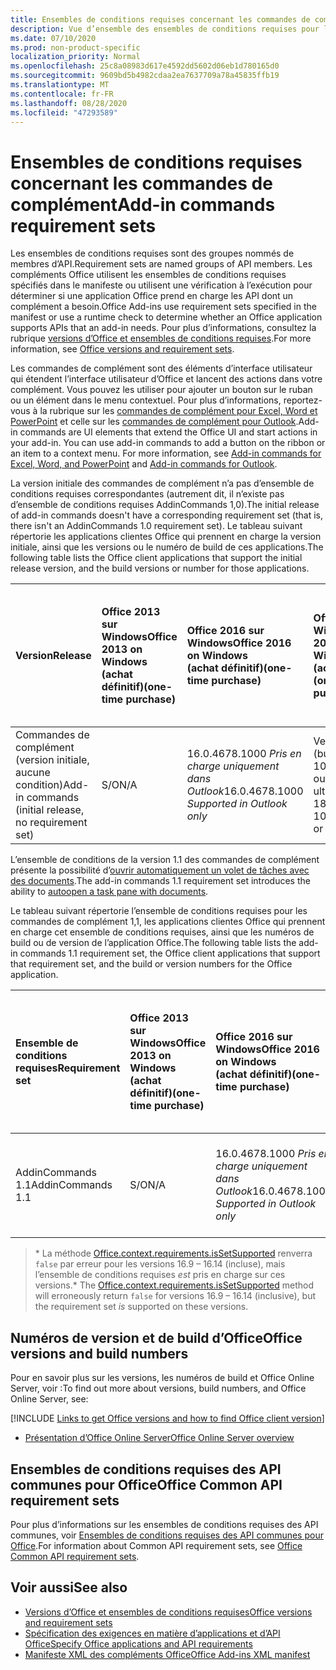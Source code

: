 ```yaml
---
title: Ensembles de conditions requises concernant les commandes de complément
description: Vue d’ensemble des ensembles de conditions requises pour les commandes de complément Office.
ms.date: 07/10/2020
ms.prod: non-product-specific
localization_priority: Normal
ms.openlocfilehash: 25c8a08983d617e4592dd5602d06eb1d780165d0
ms.sourcegitcommit: 9609bd5b4982cdaa2ea7637709a78a45835ffb19
ms.translationtype: MT
ms.contentlocale: fr-FR
ms.lasthandoff: 08/28/2020
ms.locfileid: "47293589"
---
```

# <a name="add-in-commands-requirement-sets"></a><span data-ttu-id="9eb93-103">Ensembles de conditions requises concernant les commandes de complément</span><span class="sxs-lookup"><span data-stu-id="9eb93-103">Add-in commands requirement sets</span></span>

<span data-ttu-id="9eb93-104">Les ensembles de conditions requises sont des groupes nommés de membres d’API.</span><span class="sxs-lookup"><span data-stu-id="9eb93-104">Requirement sets are named groups of API members.</span></span> <span data-ttu-id="9eb93-105">Les compléments Office utilisent les ensembles de conditions requises spécifiés dans le manifeste ou utilisent une vérification à l’exécution pour déterminer si une application Office prend en charge les API dont un complément a besoin.</span><span class="sxs-lookup"><span data-stu-id="9eb93-105">Office Add-ins use requirement sets specified in the manifest or use a runtime check to determine whether an Office application supports APIs that an add-in needs.</span></span> <span data-ttu-id="9eb93-106">Pour plus d’informations, consultez la rubrique [versions d’Office et ensembles de conditions requises](../../develop/office-versions-and-requirement-sets.md).</span><span class="sxs-lookup"><span data-stu-id="9eb93-106">For more information, see [Office versions and requirement sets](../../develop/office-versions-and-requirement-sets.md).</span></span>

<span data-ttu-id="9eb93-p102">Les commandes de complément sont des éléments d’interface utilisateur qui étendent l’interface utilisateur d’Office et lancent des actions dans votre complément. Vous pouvez les utiliser pour ajouter un bouton sur le ruban ou un élément dans le menu contextuel. Pour plus d’informations, reportez-vous à la rubrique sur les [commandes de complément pour Excel, Word et PowerPoint](../../design/add-in-commands.md) et celle sur les [commandes de complément pour Outlook](../../outlook/add-in-commands-for-outlook.md).</span><span class="sxs-lookup"><span data-stu-id="9eb93-p102">Add-in commands are UI elements that extend the Office UI and start actions in your add-in. You can use add-in commands to add a button on the ribbon or an item to a context menu. For more information, see [Add-in commands for Excel, Word, and PowerPoint](../../design/add-in-commands.md) and [Add-in commands for Outlook](../../outlook/add-in-commands-for-outlook.md).</span></span>

<span data-ttu-id="9eb93-110">La version initiale des commandes de complément n’a pas d’ensemble de conditions requises correspondantes (autrement dit, il n’existe pas d’ensemble de conditions requises AddinCommands 1,0).</span><span class="sxs-lookup"><span data-stu-id="9eb93-110">The initial release of add-in commands doesn't have a corresponding requirement set (that is, there isn't an AddinCommands 1.0 requirement set).</span></span> <span data-ttu-id="9eb93-111">Le tableau suivant répertorie les applications clientes Office qui prennent en charge la version initiale, ainsi que les versions ou le numéro de build de ces applications.</span><span class="sxs-lookup"><span data-stu-id="9eb93-111">The following table lists the Office client applications that support the initial release version, and the build versions or number for those applications.</span></span>  

| <span data-ttu-id="9eb93-112">Version</span><span class="sxs-lookup"><span data-stu-id="9eb93-112">Release</span></span>   |  <span data-ttu-id="9eb93-113">Office 2013 sur Windows</span><span class="sxs-lookup"><span data-stu-id="9eb93-113">Office 2013 on Windows</span></span><br><span data-ttu-id="9eb93-114">(achat définitif)</span><span class="sxs-lookup"><span data-stu-id="9eb93-114">(one-time purchase)</span></span> | <span data-ttu-id="9eb93-115">Office 2016 sur Windows</span><span class="sxs-lookup"><span data-stu-id="9eb93-115">Office 2016 on Windows</span></span><br><span data-ttu-id="9eb93-116">(achat définitif)</span><span class="sxs-lookup"><span data-stu-id="9eb93-116">(one-time purchase)</span></span> | <span data-ttu-id="9eb93-117">Office 2019 sur Windows</span><span class="sxs-lookup"><span data-stu-id="9eb93-117">Office 2019 on Windows</span></span><br><span data-ttu-id="9eb93-118">(achat définitif)</span><span class="sxs-lookup"><span data-stu-id="9eb93-118">(one-time purchase)</span></span> | <span data-ttu-id="9eb93-119">Office pour Windows</span><span class="sxs-lookup"><span data-stu-id="9eb93-119">Office on Windows</span></span><br><span data-ttu-id="9eb93-120">(connecté à un abonnement Microsoft 365)</span><span class="sxs-lookup"><span data-stu-id="9eb93-120">(connected to a Microsoft 365 subscription)</span></span>   |  <span data-ttu-id="9eb93-121">Office sur iPad</span><span class="sxs-lookup"><span data-stu-id="9eb93-121">Office on iPad</span></span><br><span data-ttu-id="9eb93-122">(connecté à un abonnement Microsoft 365)</span><span class="sxs-lookup"><span data-stu-id="9eb93-122">(connected to a Microsoft 365 subscription)</span></span>  |  <span data-ttu-id="9eb93-123">Office sur Mac</span><span class="sxs-lookup"><span data-stu-id="9eb93-123">Office on Mac</span></span><br><span data-ttu-id="9eb93-124">(connecté à un abonnement Microsoft 365)</span><span class="sxs-lookup"><span data-stu-id="9eb93-124">(connected to a Microsoft 365 subscription)</span></span>  | <span data-ttu-id="9eb93-125">Office sur le web</span><span class="sxs-lookup"><span data-stu-id="9eb93-125">Office on the web</span></span>  |
|:-----|:-----|:-----|:-----|:-----|:-----|:-----|:-----|
| <span data-ttu-id="9eb93-126">Commandes de complément (version initiale, aucune condition)</span><span class="sxs-lookup"><span data-stu-id="9eb93-126">Add-in commands (initial release, no requirement set)</span></span> | <span data-ttu-id="9eb93-127">S/O</span><span class="sxs-lookup"><span data-stu-id="9eb93-127">N/A</span></span> | <span data-ttu-id="9eb93-128">16.0.4678.1000 *Pris en charge uniquement dans Outlook*</span><span class="sxs-lookup"><span data-stu-id="9eb93-128">16.0.4678.1000 *Supported in Outlook only*</span></span> | <span data-ttu-id="9eb93-129">Version 1809 (build 10827.20150) ou version ultérieure</span><span class="sxs-lookup"><span data-stu-id="9eb93-129">Version 1809 (Build 10827.20150) or later</span></span> |<span data-ttu-id="9eb93-130">Version 1603 (build 6769.0000) ou ultérieure</span><span class="sxs-lookup"><span data-stu-id="9eb93-130">Version 1603 (Build 6769.0000) or later</span></span> | <span data-ttu-id="9eb93-131">S/O</span><span class="sxs-lookup"><span data-stu-id="9eb93-131">N/A</span></span> | <span data-ttu-id="9eb93-132">15.33 ou version ultérieure</span><span class="sxs-lookup"><span data-stu-id="9eb93-132">15.33 or later</span></span>| <span data-ttu-id="9eb93-133">Janvier 2016</span><span class="sxs-lookup"><span data-stu-id="9eb93-133">January 2016</span></span> |

<span data-ttu-id="9eb93-134">L’ensemble de conditions de la version 1.1 des commandes de complément présente la possibilité d’[ouvrir automatiquement un volet de tâches avec des documents](../../develop/automatically-open-a-task-pane-with-a-document.md).</span><span class="sxs-lookup"><span data-stu-id="9eb93-134">The add-in commands 1.1 requirement set introduces the ability to [autoopen a task pane with documents](../../develop/automatically-open-a-task-pane-with-a-document.md).</span></span>

<span data-ttu-id="9eb93-135">Le tableau suivant répertorie l’ensemble de conditions requises pour les commandes de complément 1,1, les applications clientes Office qui prennent en charge cet ensemble de conditions requises, ainsi que les numéros de build ou de version de l’application Office.</span><span class="sxs-lookup"><span data-stu-id="9eb93-135">The following table lists the add-in commands 1.1 requirement set, the Office client applications that support that requirement set, and the build or version numbers for the Office application.</span></span>

|  <span data-ttu-id="9eb93-136">Ensemble de conditions requises</span><span class="sxs-lookup"><span data-stu-id="9eb93-136">Requirement set</span></span>  |  <span data-ttu-id="9eb93-137">Office 2013 sur Windows</span><span class="sxs-lookup"><span data-stu-id="9eb93-137">Office 2013 on Windows</span></span><br><span data-ttu-id="9eb93-138">(achat définitif)</span><span class="sxs-lookup"><span data-stu-id="9eb93-138">(one-time purchase)</span></span> | <span data-ttu-id="9eb93-139">Office 2016 sur Windows</span><span class="sxs-lookup"><span data-stu-id="9eb93-139">Office 2016 on Windows</span></span><br><span data-ttu-id="9eb93-140">(achat définitif)</span><span class="sxs-lookup"><span data-stu-id="9eb93-140">(one-time purchase)</span></span> | <span data-ttu-id="9eb93-141">Office 2019 sur Windows</span><span class="sxs-lookup"><span data-stu-id="9eb93-141">Office 2019 on Windows</span></span><br><span data-ttu-id="9eb93-142">(achat définitif)</span><span class="sxs-lookup"><span data-stu-id="9eb93-142">(one-time purchase)</span></span> | <span data-ttu-id="9eb93-143">Office pour Windows</span><span class="sxs-lookup"><span data-stu-id="9eb93-143">Office on Windows</span></span><br><span data-ttu-id="9eb93-144">(connecté à un abonnement Microsoft 365)</span><span class="sxs-lookup"><span data-stu-id="9eb93-144">(connected to a Microsoft 365 subscription)</span></span>   |  <span data-ttu-id="9eb93-145">Office sur iPad</span><span class="sxs-lookup"><span data-stu-id="9eb93-145">Office on iPad</span></span><br><span data-ttu-id="9eb93-146">(connecté à un abonnement Microsoft 365)</span><span class="sxs-lookup"><span data-stu-id="9eb93-146">(connected to a Microsoft 365 subscription)</span></span>  |  <span data-ttu-id="9eb93-147">Office sur Mac</span><span class="sxs-lookup"><span data-stu-id="9eb93-147">Office on Mac</span></span><br><span data-ttu-id="9eb93-148">(connecté à un abonnement Microsoft 365)</span><span class="sxs-lookup"><span data-stu-id="9eb93-148">(connected to a Microsoft 365 subscription)</span></span>  | <span data-ttu-id="9eb93-149">Office sur le web</span><span class="sxs-lookup"><span data-stu-id="9eb93-149">Office on the web</span></span>  |  
|:-----|:-----|:-----|:-----|:-----|:-----|:-----|:-----|
| <span data-ttu-id="9eb93-150">AddinCommands 1.1</span><span class="sxs-lookup"><span data-stu-id="9eb93-150">AddinCommands 1.1</span></span>  | <span data-ttu-id="9eb93-151">S/O</span><span class="sxs-lookup"><span data-stu-id="9eb93-151">N/A</span></span> | <span data-ttu-id="9eb93-152">16.0.4678.1000 *Pris en charge uniquement dans Outlook*</span><span class="sxs-lookup"><span data-stu-id="9eb93-152">16.0.4678.1000 *Supported in Outlook only*</span></span>  | <span data-ttu-id="9eb93-153">Version 1809 (build 10827.20150) ou version ultérieure</span><span class="sxs-lookup"><span data-stu-id="9eb93-153">Version 1809 (Build 10827.20150) or later</span></span> | <span data-ttu-id="9eb93-154">Version 1705 (build 8121.1000) ou ultérieure</span><span class="sxs-lookup"><span data-stu-id="9eb93-154">Version 1705 (Build 8121.1000) or later</span></span> | <span data-ttu-id="9eb93-155">S/O</span><span class="sxs-lookup"><span data-stu-id="9eb93-155">N/A</span></span> | <span data-ttu-id="9eb93-156">15.34 ou version ultérieure\*</span><span class="sxs-lookup"><span data-stu-id="9eb93-156">15.34 or later\*</span></span>| <span data-ttu-id="9eb93-157">Mai 2017</span><span class="sxs-lookup"><span data-stu-id="9eb93-157">May 2017</span></span> |

><span data-ttu-id="9eb93-158">\* La méthode [Office.context.requirements.isSetSupported](/javascript/api/office/office.requirementsetsupport#issetsupported-name--minversion-) renverra `false` par erreur pour les versions 16.9 &ndash; 16.14 (incluse), mais l’ensemble de conditions requises *est* pris en charge sur ces versions.</span><span class="sxs-lookup"><span data-stu-id="9eb93-158">\* The [Office.context.requirements.isSetSupported](/javascript/api/office/office.requirementsetsupport#issetsupported-name--minversion-) method will erroneously return `false` for versions 16.9 &ndash; 16.14 (inclusive), but the requirement set *is* supported on these versions.</span></span>

## <a name="office-versions-and-build-numbers"></a><span data-ttu-id="9eb93-159">Numéros de version et de build d’Office</span><span class="sxs-lookup"><span data-stu-id="9eb93-159">Office versions and build numbers</span></span>

<span data-ttu-id="9eb93-160">Pour en savoir plus sur les versions, les numéros de build et Office Online Server, voir :</span><span class="sxs-lookup"><span data-stu-id="9eb93-160">To find out more about versions, build numbers, and Office Online Server, see:</span></span>

[!INCLUDE [Links to get Office versions and how to find Office client version](../../includes/links-get-office-versions-builds.md)]
- [<span data-ttu-id="9eb93-161">Présentation d’Office Online Server</span><span class="sxs-lookup"><span data-stu-id="9eb93-161">Office Online Server overview</span></span>](/officeonlineserver/office-online-server-overview)

## <a name="office-common-api-requirement-sets"></a><span data-ttu-id="9eb93-162">Ensembles de conditions requises des API communes pour Office</span><span class="sxs-lookup"><span data-stu-id="9eb93-162">Office Common API requirement sets</span></span>

<span data-ttu-id="9eb93-163">Pour plus d’informations sur les ensembles de conditions requises des API communes, voir [Ensembles de conditions requises des API communes pour Office](office-add-in-requirement-sets.md).</span><span class="sxs-lookup"><span data-stu-id="9eb93-163">For information about Common API requirement sets, see [Office Common API requirement sets](office-add-in-requirement-sets.md).</span></span>

## <a name="see-also"></a><span data-ttu-id="9eb93-164">Voir aussi</span><span class="sxs-lookup"><span data-stu-id="9eb93-164">See also</span></span>

- [<span data-ttu-id="9eb93-165">Versions d’Office et ensembles de conditions requises</span><span class="sxs-lookup"><span data-stu-id="9eb93-165">Office versions and requirement sets</span></span>](../../develop/office-versions-and-requirement-sets.md)
- [<span data-ttu-id="9eb93-166">Spécification des exigences en matière d’applications et d’API Office</span><span class="sxs-lookup"><span data-stu-id="9eb93-166">Specify Office applications and API requirements</span></span>](../../develop/specify-office-hosts-and-api-requirements.md)
- [<span data-ttu-id="9eb93-167">Manifeste XML des compléments Office</span><span class="sxs-lookup"><span data-stu-id="9eb93-167">Office Add-ins XML manifest</span></span>](../../develop/add-in-manifests.md)

